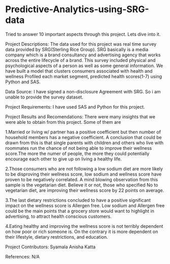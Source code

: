 # Predictive-Analytics-using-SRG-data

Tried to answer 10 important aspects through this project.
Lets dive into it.

Project Descriptions: 
The data used for this project was real time survey data provided by SRG(Sterling Rice Group). SRG basically is a media company which is a brand consultancy and advertising agency that works across the entire lifecycle of a brand.  This survey included physical and psychological aspects of a person as well as some general information.  We have built a model that clusters consumers associated with health and wellness  Profiled each market segment, predicted health scores(1-7) using Python and SAS.

Data Source:  I have signed a non-disclosure Agreement with SRG. So i am unable to provide the survey dataset.

Project Requirements: I have used SAS and Python for this project.

Project Results and Recomendations: There were many insights that we were able to obtain from this project. Some of them are 

1.Married or living w/ partner has a positive coefficient but then number of household members has a negative coefficient. A conclusion that could be drawn from this is that single parents with children and others who live with roommates run the chance of not being able to improve their wellness score.The more the numer of people, the more they could potentially encourage each other to give up on living a healthy life. 

2.Those consumers who are not following a low sodium diet are more likely to be disproving their wellness score, low sodium and wellness score have proven to be negatively correlated. A mind blowing observation from this sample is the vegetarian diet. Believe it or not, those who specified No to vegetarian diet, are improving their wellness score by 22 points on average. 

3.The last dietary restrictions concluded to have a positive significant impact on the wellness score is Allergen free. Low sodium and Allergen free could be the main points that a grocery store would want to highlight in advertising, to attract health conscious customers. 

4.Eating healthy and improving the wellness score is not terribly dependent on how poor or rich someone is. On the contrary it is more dependent on their lifestyle, dietary restrictions, and education.

Project Contributors: Syamala Anisha Katta

References: N/A
